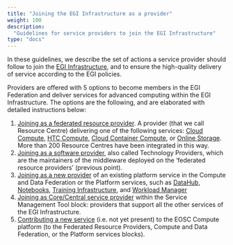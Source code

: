 ```yaml
---
title: "Joining the EGI Infrastructure as a provider"
weight: 100
description:
  "Guidelines for service providers to join the EGI Infrastructure"
type: "docs"
---
```


In these guidelines, we describe the set of actions a service provider should
follow to join the
[EGI Infrastructure](https://www.egi.eu/egi-infrastructure/), and to ensure
the high-quality delivery of service according to the EGI policies.

Providers are offered with 5 options to become members in the EGI Federation
and deliver services for advanced computing within the EGI Infrastructure.
The options are the following, and are elaborated with detailed instructions
below:

<!-- markdownlint-disable no-inline-html -->

1. [Joining as a federated resource provider](../joining-eosc/federated-rp/).
   A provider (that we call Resource
   Centre) delivering one of the following services:
   [Cloud Compute](https://www.egi.eu/service/cloud-compute/),
   [HTC Compute](https://www.egi.eu/service/high-throughput-compute/),
   [Cloud Container Compute](https://www.egi.eu/service/cloud-container-compute/),
   or [Online Storage](https://www.egi.eu/service/online-storage/).
   More than 200 Resource Centres have been integrated in this way.
2. [Joining as a software provider](../joining-eosc/technology-provider/),
   also called Technology Providers, which are
   the maintainers of the middleware deployed on the ‘federated resource
   providers’ (previous point).
3. [Joining as a new provider](../joining-eosc/new-provider/)
   of an existing platform service in the Compute and Data Federation or the
   Platform services, such as [DataHub](https://www.egi.eu/service/datahub/),
   [Notebooks](https://www.egi.eu/service/notebooks/),
   [Training Infrastructure](https://www.egi.eu/service/training-infrastructure/),
   and [Workload Manager](https://www.egi.eu/service/workload-manager/)
4. [Joining as Core/Central service provider](../joining-eosc/core-services/)
   within the Service Management Tool block: providers that support all the
   other services of the EGI Infrastructure.
5. [Contributing a new service](../joining-eosc/new-services/) (i.e. not yet present) to the EOSC Compute
   platform (to the Federated Resource Providers, Compute and Data Federation,
   or the Platform services blocks).

<!-- markdownlint-disable no-inline-html -->
